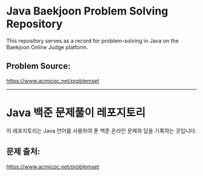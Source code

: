 # Java Baekjoon Problem Solving Repository

This repository serves as a record for problem-solving in Java on the Baekjoon Online Judge platform.

## Problem Source:

https://www.acmicpc.net/problemset

<hr>

# Java 백준 문제풀이 레포지토리

이 레포지토리는 Java 언어를 사용하여 푼 백준 온라인 문제와 답을 기록하는 곳입니다.

## 문제 출처:

https://www.acmicpc.net/problemset
